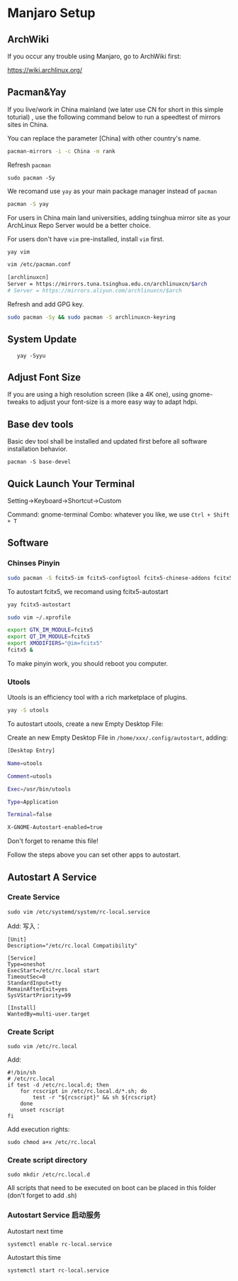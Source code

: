 # Manjaro Setup



## ArchWiki

If you occur any trouble using Manjaro, go to ArchWiki first:

https://wiki.archlinux.org/

## Pacman&Yay

If you live/work in China mainland (we later use CN for short in this simple toturial) , use the following command below  to run a speedtest of mirrors sites in China. 

You can replace the parameter [China] with other country's name.

```bash
pacman-mirrors -i -c China -m rank
```

Refresh `pacman`

```
sudo pacman -Sy
```
We recomand use `yay` as your main package manager instead of `pacman` 

```bash
pacman -S yay
```



For users in China main land universities, adding tsinghua mirror site as your ArchLinux Repo Server would be a better choice.

For users don't have `vim` pre-installed, install `vim` first.

```bash
yay vim
```

```bash
vim /etc/pacman.conf
```

```bash
[archlinuxcn]
Server = https://mirrors.tuna.tsinghua.edu.cn/archlinuxcn/$arch
# Server = https://mirrors.aliyun.com/archlinuxcn/$arch
```

Refresh and add GPG key.

```bash
sudo pacman -Sy && sudo pacman -S archlinuxcn-keyring
```

## **System Update**

```
   yay -Syyu
```

## Adjust Font Size

If you are using a high resolution screen (like a 4K one), using gnome-tweaks to adjust your font-size is a more easy way to adapt hdpi. 

## Base dev tools
Basic dev tool shall be installed and updated first before all software installation behavior.

```
pacman -S base-devel
```

## Quick Launch Your Terminal

Setting->Keyboard->Shortcut->Custom


Command: gnome-terminal
Combo: whatever you like, we use `Ctrl + Shift + T`


## Software
### Chinses Pinyin

```bash
sudo pacman -S fcitx5-im fcitx5-configtool fcitx5-chinese-addons fcitx5-qt fcitx5-gtk 
```

To autostart fcitx5, we recomand using fcitx5-autostart


```bash
yay fcitx5-autostart
```

```bash
sudo vim ~/.xprofile
```

```bash
export GTK_IM_MODULE=fcitx5
export QT_IM_MODULE=fcitx5
export XMODIFIERS="@im=fcitx5"
fcitx5 &
```

To make pinyin work, you should reboot you computer.

### Utools

Utools is an efficiency tool with a rich marketplace of plugins.

```bash
yay -S utools
```

To autostart utools, create a new Empty Desktop File:

Create an new Empty Desktop File in `/home/xxx/.config/autostart`, adding:


```bash
[Desktop Entry]

Name=utools

Comment=utools

Exec=/usr/bin/utools

Type=Application

Terminal=false

X-GNOME-Autostart-enabled=true
```

Don't forget to rename this file!

Follow the steps above you can set other apps to autostart.


## Autostart A Service

### Create Service
```
sudo vim /etc/systemd/system/rc-local.service
```
Add:
写入：

```
[Unit]
Description="/etc/rc.local Compatibility" 

[Service]
Type=oneshot
ExecStart=/etc/rc.local start
TimeoutSec=0
StandardInput=tty
RemainAfterExit=yes
SysVStartPriority=99

[Install]
WantedBy=multi-user.target
```
### Create Script

```
sudo vim /etc/rc.local
```
Add:

```
#!/bin/sh
# /etc/rc.local
if test -d /etc/rc.local.d; then
    for rcscript in /etc/rc.local.d/*.sh; do
        test -r "${rcscript}" && sh ${rcscript}
    done
    unset rcscript
fi
```
Add execution rights:

```
sudo chmod a+x /etc/rc.local
```
### Create script directory
```
sudo mkdir /etc/rc.local.d
```

All scripts that need to be executed on boot can be placed in this folder (don't forget to add .sh)

### Autostart Service 启动服务
Autostart next time

```
systemctl enable rc-local.service
```
Autostart this time

```
systemctl start rc-local.service
```







